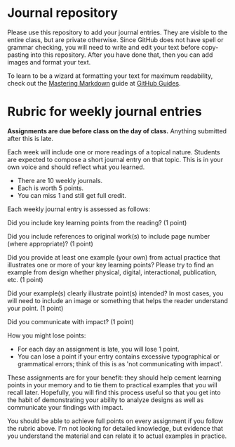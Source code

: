 # Journal repository

Please use this repository to add your journal entries. They are visible to the entire class, but are private otherwise. Since GitHub does not have spell or grammar checking, you will need to write and edit your text before copy-pasting into this repository. After you have done that, then you can add images and  format your text.

To learn to be a wizard at formatting your text for maximum readability, check out the [Mastering Markdown](https://guides.github.com/features/mastering-markdown/) guide at [GitHub Guides](https://guides.github.com/features/mastering-markdown/).

# Rubric for weekly journal entries

**Assignments are due before class on the day of class.** Anything submitted after this is late.

Each week will include one or more readings of a topical nature. Students are expected to compose a short journal entry on that topic. This is in your own voice and should reflect what you learned.

- There are 10 weekly journals.
- Each is worth 5 points.
- You can miss 1 and still get full credit.

Each weekly journal entry is assessed as follows:

Did you include key learning points from the reading? (1 point)

Did you include references to original work(s) to include page number (where appropriate)? (1 point)

Did you provide at least one example (your own) from actual practice that illustrates one or more of your key learning points? Please try to find an example from design whether physical, digital, interactional, publication, etc. (1 point)

Did your example(s) clearly illustrate point(s) intended? In most cases, you will need to include an image or something that helps the reader understand your point. (1 point)

Did you communicate with impact? (1 point)

How you might lose points:

- For each day an assignment is late, you will lose 1 point.
- You can lose a point if your entry contains excessive typographical or grammatical errors; think of this is as 'not communicating with impact'.

These assignments are for your benefit: they should help cement learning points in your memory and to tie them to practical examples that you will recall later. Hopefully, you will find this process useful so that you get into the habit of demonstrating your ability to analyze designs as well as communicate your findings with impact.

You should be able to achieve full points on every assignment if you follow the rubric above. I'm not looking for detailed knowledge, but evidence that you understand the material and can relate it to actual examples in practice.
